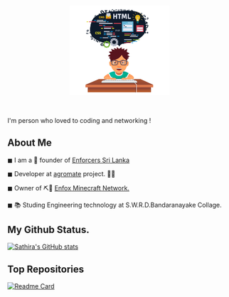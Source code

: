 <p align="center"><a href="https://enforcers.lk/"><img width="45%" src="https://github.com/SathiraSathsara/SathiraSathsara/raw/main/coding.png" /></a></p>

<br />

I'm person who loved to coding and networking !

## About Me

◼ I am a 💼 founder of [Enforcers Sri Lanka](https://enforcers.lk/)

◼ Developer at [agromate](https://www.dialog.lk/dialog-app-challenge-srilanka-1st-inter-school-app-development-competition-concludes-with-grand-finale/) project. 👨‍💻

◼ Owner of ⛏🧱  [Enfox Minecraft Network.](https://enfox.net/)

◼ 📚 Studing Engineering technology at S.W.R.D.Bandaranayake Collage.


## My Github Status.

[![Sathira's GitHub stats](https://github-readme-stats.vercel.app/api?username=SathiraSathsara)](https://github.com/anuraghazra/github-readme-stats)

## Top Repositories

[![Readme Card](https://github-readme-stats.vercel.app/api/pin/?username=SathiraSathsara&repo=SathiraSathsara)](https://github.com/SathiraSathsara/SathiraSathsara)
